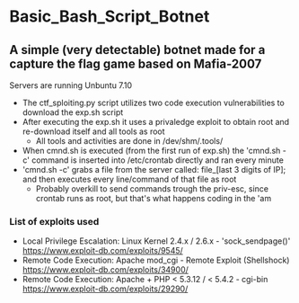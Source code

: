 # Basic_Bash_Script_Botnet
## A simple (very detectable) botnet made for a capture the flag game based on Mafia-2007
Servers are running Unbuntu 7.10

- The ctf_sploiting.py script utilizes two code execution vulnerabilities to download the exp.sh script
- After executing the exp.sh it uses a privaledge exploit to obtain root and re-download itself and all tools as root
  - All tools and activities are done in /dev/shm/.tools/
- When cmnd.sh is executed (from the first run of exp.sh) the 'cmnd.sh -c' command is inserted into /etc/crontab directly and ran every minute
- 'cmnd.sh -c' grabs a file from the server called: file_[last 3 digits of IP]; and then executes every line/command of that file as root
  - Probably overkill to send commands trough the priv-esc, since crontab runs as root, but that's what happens coding in the 'am

### List of exploits used
- Local Privilege Escalation: Linux Kernel 2.4.x / 2.6.x - 'sock_sendpage()' https://www.exploit-db.com/exploits/9545/
- Remote Code Execution:	Apache mod_cgi - Remote Exploit (Shellshock) https://www.exploit-db.com/exploits/34900/
- Remote Code Execution: Apache + PHP < 5.3.12 / < 5.4.2 - cgi-bin https://www.exploit-db.com/exploits/29290/
